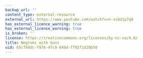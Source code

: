 ```yaml
---
backup_url: ''
content_type: external-resource
external_url: https://www.youtube.com/watch?v=n-xsbU1p7q0
has_external_licence_warning: true
has_external_license_warning: true
is_broken: ''
license: https://creativecommons.org/licenses/by-nc-sa/4.0/
title: Negroes with Guns
uid: 65cf69dc-f976-4fc9-848d-f792f1d20b5d
---
```

